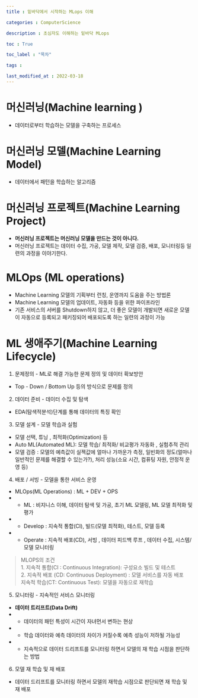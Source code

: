 ```yaml
---
title : 밑바닥에서 시작하는 MLops 이해

categories : ComputerScience

description : 초심자도 이해하는 밑바닥 MLops

toc : True

toc_label : "목차"

tags : 

last_modified_at : 2022-03-18
---
```


# 머신러닝(Machine learning )
* 데이터로부터 학습하는 모델을 구축하는 프로세스

# 머신러닝 모델(Machine Learning Model)
* 데이터에서 패턴을 학습하는 알고리즘

# 머신러닝 프로젝트(Machine Learning Project)
* **머신러닝 프로젝트는 머신러닝 모델을 만드는 것이 아니다.**
* 머신러닝 프로젝트는 데이터 수집, 가공, 모델 제작, 모델 검증, 배포, 모니터링등 일련의 과정을 이야기한다.

# MLOps (ML operations)
* Machine Learning 모델의 기획부터 런칭, 운영까지 도움을 주는 방법론
* Machine Learning 모델의 업데이트, 자동화 등을 위한 파이프라인
* 기존 서비스의 서버를 Shutdown하지 않고, 더 좋은 모델이 개발되면 새로운 모델이 자동으로 등록되고 패키징되어 배포되도록 하는 일련의 과정이 가능

# ML 생애주기(Machine Learning Lifecycle)
1. 문제정의 - ML로 해결 가능한 문제 정의 및 데이터 확보방안
* Top - Down / Bottom Up 등의 방식으로 문제를 정의

2. 데이터 준비 - 데이터 수집 및 탐색
* EDA(탐색적분석)단계를 통해 데이터의 특징 확인

3. 모델 설계 - 모델 학습과 실험
* 모델 선택, 튜닝 , 최적화(Optimization) 등
* Auto ML(Automated ML): 모델 학습/ 최적화/ 비교평가 자동화 , 실험추적 관리
* 모델 검증 : 모델의 예측값이 실젝값에 얼마나 가까운가 측정, 일빈화의 정도(얼마나 일반적인 문제를 해결할 수 있는가?), 처리 성능(소요 시간, 컴퓨팅 자원, 안정적 운영 등)

4. 배포 / 서빙 - 모델을 통한 서비스 운영
* MLOps(ML Operations) : ML + DEV + OPS
* * ML : 비지니스 이해, 데이터 탐색 및 가공, 초기 ML 모델링, ML 모델 최적화 및 평가
* * Develop : 지속적 통합(CI), 빌드(모델 최적화), 테스트, 모델 등록
* * Operate : 지속적 배포(CD), 서빙 , 데이터 피드백 루프 , 데이터 수집, 시스템/ 모델 모니터링

> MLOPS의 조건 </br> 1. 지속적 통합(CI : Continuous Integration): 구성요소 빌드 및 테스트 </br> 2. 지속적 배포 (CD: Continuous Deployment) : 모델 서비스를 자동 배포 </br> 지속적 학습(CT: Continuous Test): 모델을 자동으로 재학습
5. 모니터링 - 지속적인 서비스 모니터링
* **데이터 트리프트(Data Drift)** 
* * 데이터의 패턴 특성이 시간이 자녀먼서 변하는 현상
* * 학습 데이터와 예측 데이터의 차이가 커질수록 예측 성능이 저하될 가능성
* * 지속적으로 데이터 드리프트를 모니터링 하면서 모델의 재 학습 시점을 판단하는 방법
6. 모델 재 학습 및 재 배포
* 데이터 드리프트를 모니터링 하면서 모델의 재학습 시점으로 판단되면 재 학습 및 재 배포

